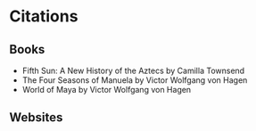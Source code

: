 # Citations

## Books

- Fifth Sun: A New History of the Aztecs by Camilla Townsend
- The Four Seasons of Manuela by Victor Wolfgang von Hagen
- World of Maya by Victor Wolfgang von Hagen

## Websites
